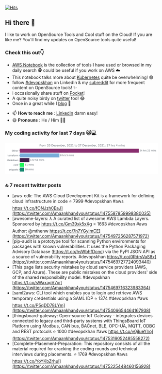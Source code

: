 [![Hits](https://hits.seeyoufarm.com/api/count/incr/badge.svg?url=https%3A%2F%2Fgithub.com%2Fakhan4u%2Fhit-counter&count_bg=%2379C83D&title_bg=%23555555&icon=&icon_color=%23E7E7E7&title=visits&edge_flat=false)](https://hits.seeyoufarm.com)

## Hi there 👋

I like to work on OpenSource Tools and Cool stuff on the Cloud! If you are like me? You'll find my updates on OpenSource tools quite useful!

### Check this out👇

* [AWS Notebook](https://histre.com/public/notebooks/dnllyanu/aws/) is the collection of tools I have used or browsed in my daily search 🕵️ could be useful if you work on AWS ☁️
* This notebook talks more about [Kubernetes](https://histre.com/public/notebooks/6uxdvo3y/kubernetes/) quite be overwhelming! 😅
* follow [#devopskhan](https://www.linkedin.com/feed/hashtag/devopskhan/) on LinkedIn & my [subreddit](https://www.reddit.com/r/devopskhan/) for more frequent content on OpenSource tools! ✨
* I occasionally share stuff on [Pocket](https://getpocket.com/@ej6g8d1dp2829A16a9Tf5d4T6bAMp3d8791rejDe86yem3bm4e14ex4fT4dluk29)!
* A quite noisy birdy on [twitter](https://twitter.com/Amaankhan4you) too! 😂
* Once in a great while I [blog](https://linuxparrot.com/) 😬


- 📫 **How to reach me** : [LinkedIn](https://www.linkedin.com/in/amaan-khan-linux-ninja) damn easy!
- 😄 **Pronouns** : He / Him 🤷‍♂️

### My coding activity for last 7 days 🐱💻

<img src="https://github.com/akhan4u/akhan4u/blob/main/images/stat.svg" alt="Amaan's Wakatime Activity!"/>

### 🔝 7 recent twitter posts
<!-- DEVDOJO:START -->
- [aws-cdk: The AWS Cloud Development Kit is a framework for defining cloud infrastructure in code
⭐️ 7999
#devopskhan #aws
https://t.co/fONJzh0EaJ](https://twitter.com/Amaankhan4you/status/1475587859998380035)
- [awesome-layers: λ A curated list of awesome AWS Lambda Layers. Sponsored by https://t.co/Gm39xk5xXg
⭐️ 1663
#devopskhan #aws
Author: @mthenw
https://t.co/7n7YGyimCE](https://twitter.com/Amaankhan4you/status/1475497256287571972)
- [pip-audit is a prototype tool for scanning Python environments for packages with known vulnerabilities. It uses the Python Packaging Advisory Database &lpar;https://t.co/hsWbhfDonc&rpar; via the PyPI JSON API as a source of vulnerability reports. #devopskhan https://t.co/0RdrsVaS8x](https://twitter.com/Amaankhan4you/status/1475469727724093440)
- [This page lists security mistakes by cloud service providers &lpar;AWS, GCP, and Azure&rpar;. These are public mistakes on the cloud providers&#39; side of the shared responsibility model. #devopskhan https://t.co/sWaxagV7or](https://twitter.com/Amaankhan4you/status/1475469716323983364)
- [saml2aws: CLI tool which enables you to login and retrieve AWS temporary credentials using a SAML IDP
⭐️ 1374
#devopskhan #aws
https://t.co/P5qDD78LYm](https://twitter.com/Amaankhan4you/status/1475406654464167938)
- [thingsboard-gateway: Open-source IoT Gateway - integrates devices connected to legacy and third-party systems with ThingsBoard IoT Platform using Modbus, CAN bus, BACnet, BLE, OPC-UA, MQTT, ODBC and REST protocols
⭐️ 1000
#devopskhan #aws
https://t.co/y0jIueYIro](https://twitter.com/Amaankhan4you/status/1475316052485558272)
- [Complete-Placement-Preparation: This repository consists of all the material required for cracking the coding rounds and technical interviews during placements.
⭐️ 1769
#devopskhan #aws
https://t.co/YoYKbZrhul](https://twitter.com/Amaankhan4you/status/1475225448460156928)
<!-- DEVDOJO:END -->

<!-- ![Amaan's GitHub stats](https://github-readme-stats.vercel.app/api?username=akhan4u&count_private=true&show_icons=true&hide=contribs) -->
